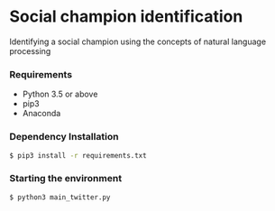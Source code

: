 # Social champion identification

Identifying a social champion using the concepts of natural language processing

### Requirements

* Python 3.5 or above
* pip3
* Anaconda

### Dependency Installation

```sh
$ pip3 install -r requirements.txt
```

### Starting the environment

```sh
$ python3 main_twitter.py
```
  